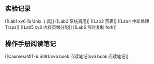 ## 实验记录
[[Lab1 xv6 和 Unix 工具]]
[[Lab2 系统调用]]
[[Lab3 页表]]
[[Lab4 中断处理 Traps]]
[[Lab5 xv6 内存页懒分配]]
[[Lab6 写时复制 fork]]
## 操作手册阅读笔记
[[Courses/MIT-6.S081/xv6 book 阅读笔记|xv6 book 阅读笔记]]

